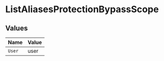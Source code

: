 # ListAliasesProtectionBypassScope


## Values

| Name   | Value  |
| ------ | ------ |
| `User` | user   |